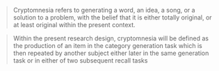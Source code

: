 > Cryptomnesia refers to generating a word, an idea, a song, or a solution to a problem, with the belief that it is either totally original, or at least original within the present context.

> Within the present research design, cryptomnesia will be defined as the production of an item in the category generation task which is then repeated by another subject either later in the same generation task or in either of two subsequent recall tasks

